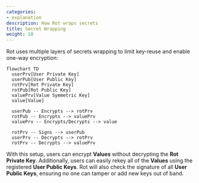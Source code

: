 ```yaml
---
categories:
- explanation
description: How Rot wraps secrets
title: Secret Wrapping
weight: 10
---
```


Rot uses multiple layers of secrets wrapping to limit key-reuse and enable one-way encryption:

```mermaid
flowchart TD
  userPrv[User Private Key]
  userPub[User Public Key]
  rotPrv[Rot Private Key]
  rotPub[Rot Public Key]
  valuePrv[Value Symmetric Key]
  value[Value]

  userPub -- Encrypts --> rotPrv
  rotPub -- Encrypts --> valuePrv
  valuePrv -- Encrypts/Decrypts --> value

  rotPrv -- Signs --> userPub
  userPrv -- Decrypts --> rotPrv
  rotPrv -- Decrypts --> valuePrv
```

With this setup, users can encrypt **Values** without decrypting the **Rot Private Key**.  Additionally, users can easily rekey all of the **Values** using the registered **User Public Keys**.  Rot will also check the signature of all **User Public Keys**, ensuring no one can tamper or add new keys out of band.

